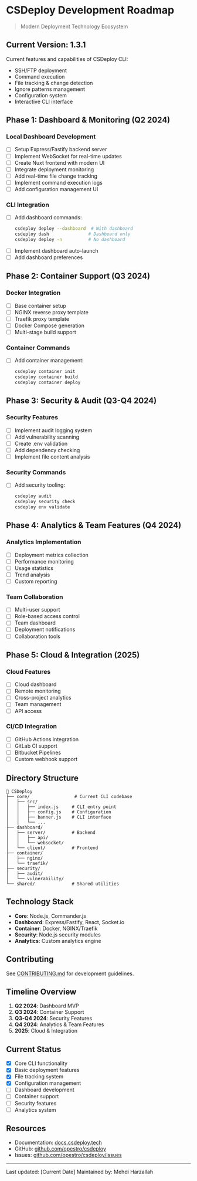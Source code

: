 # CSDeploy Development Roadmap
> Modern Deployment Technology Ecosystem

## Current Version: 1.3.1
Current features and capabilities of CSDeploy CLI:
- SSH/FTP deployment
- Command execution
- File tracking & change detection
- Ignore patterns management
- Configuration system
- Interactive CLI interface

## Phase 1: Dashboard & Monitoring (Q2 2024)
### Local Dashboard Development
- [ ] Setup Express/Fastify backend server
- [ ] Implement WebSocket for real-time updates
- [ ] Create Nuxt frontend with modern UI
- [ ] Integrate deployment monitoring
- [ ] Add real-time file change tracking
- [ ] Implement command execution logs
- [ ] Add configuration management UI

### CLI Integration
- [ ] Add dashboard commands:
  ```bash
  csdeploy deploy --dashboard  # With dashboard
  csdeploy dash               # Dashboard only
  csdeploy deploy -n          # No dashboard
  ```
- [ ] Implement dashboard auto-launch
- [ ] Add dashboard preferences

## Phase 2: Container Support (Q3 2024)
### Docker Integration
- [ ] Base container setup
- [ ] NGINX reverse proxy template
- [ ] Traefik proxy template
- [ ] Docker Compose generation
- [ ] Multi-stage build support

### Container Commands
- [ ] Add container management:
  ```bash
  csdeploy container init
  csdeploy container build
  csdeploy container deploy
  ```

## Phase 3: Security & Audit (Q3-Q4 2024)
### Security Features
- [ ] Implement audit logging system
- [ ] Add vulnerability scanning
- [ ] Create .env validation
- [ ] Add dependency checking
- [ ] Implement file content analysis

### Security Commands
- [ ] Add security tooling:
  ```bash
  csdeploy audit
  csdeploy security check
  csdeploy env validate
  ```

## Phase 4: Analytics & Team Features (Q4 2024)
### Analytics Implementation
- [ ] Deployment metrics collection
- [ ] Performance monitoring
- [ ] Usage statistics
- [ ] Trend analysis
- [ ] Custom reporting

### Team Collaboration
- [ ] Multi-user support
- [ ] Role-based access control
- [ ] Team dashboard
- [ ] Deployment notifications
- [ ] Collaboration tools

## Phase 5: Cloud & Integration (2025)
### Cloud Features
- [ ] Cloud dashboard
- [ ] Remote monitoring
- [ ] Cross-project analytics
- [ ] Team management
- [ ] API access

### CI/CD Integration
- [ ] GitHub Actions integration
- [ ] GitLab CI support
- [ ] Bitbucket Pipelines
- [ ] Custom webhook support

## Directory Structure
```
📁 CSDeploy
├── core/                 # Current CLI codebase
│   ├── src/
│   │   ├── index.js     # CLI entry point
│   │   ├── config.js    # Configuration
│   │   ├── banner.js    # CLI interface
│   │   └── ...
├── dashboard/
│   ├── server/          # Backend
│   │   ├── api/
│   │   └── websocket/
│   └── client/          # Frontend
├── container/
│   ├── nginx/
│   └── traefik/
├── security/
│   ├── audit/
│   └── vulnerability/
└── shared/              # Shared utilities
```

## Technology Stack
- **Core**: Node.js, Commander.js
- **Dashboard**: Express/Fastify, React, Socket.io
- **Container**: Docker, NGINX/Traefik
- **Security**: Node.js security modules
- **Analytics**: Custom analytics engine

## Contributing
See [CONTRIBUTING.md](CONTRIBUTING.md) for development guidelines.

## Timeline Overview
1. **Q2 2024**: Dashboard MVP
2. **Q3 2024**: Container Support
3. **Q3-Q4 2024**: Security Features
4. **Q4 2024**: Analytics & Team Features
5. **2025**: Cloud & Integration

## Current Status
- [x] Core CLI functionality
- [x] Basic deployment features
- [x] File tracking system
- [x] Configuration management
- [ ] Dashboard development
- [ ] Container support
- [ ] Security features
- [ ] Analytics system

## Resources
- Documentation: [docs.csdeploy.tech](https://docs.csdeploy.tech)
- GitHub: [github.com/opestro/csdeploy](https://github.com/opestro/csdeploy)
- Issues: [github.com/opestro/csdeploy/issues](https://github.com/opestro/csdeploy/issues)

---
Last updated: [Current Date]
Maintained by: Mehdi Harzallah 